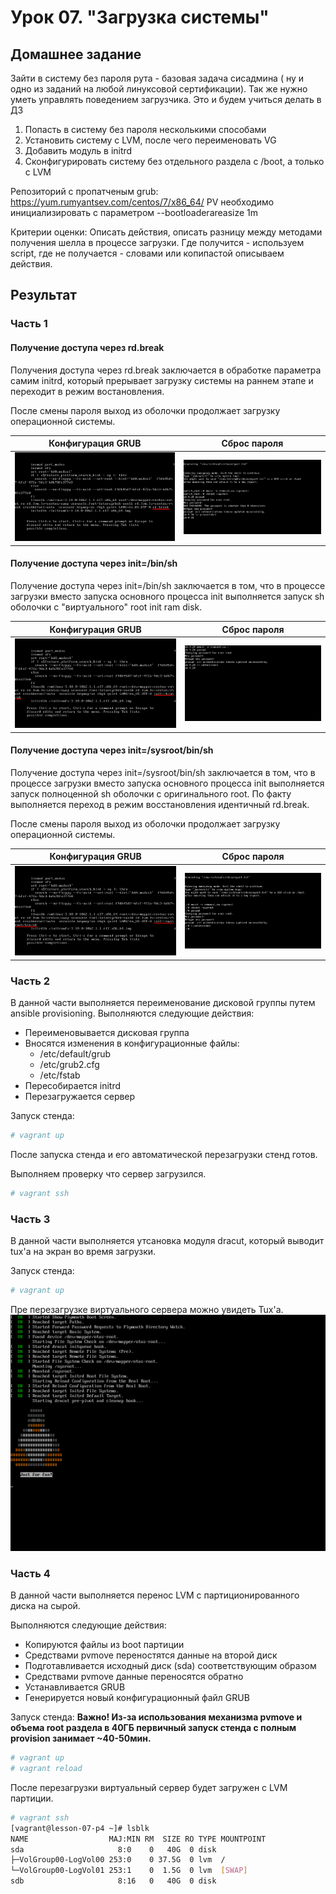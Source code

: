 # Урок 07. "Загрузка системы"
## Домашнее задание
Зайти в систему без пароля рута - базовая задача сисадмина ( ну и одно из заданий на любой линуксовой сертификации). Так же нужно уметь управлять поведением загрузчика. Это и будем учиться делать в ДЗ
1. Попасть в систему без пароля несколькими способами
2. Установить систему с LVM, после чего переименовать VG
3. Добавить модуль в initrd
4. Сконфигурировать систему без отдельного раздела с /boot, а только с LVM

Репозиторий с пропатченым grub: https://yum.rumyantsev.com/centos/7/x86_64/
PV необходимо инициализировать с параметром --bootloaderareasize 1m

Критерии оценки:
Описать действия, описать разницу между методами получения шелла в процессе загрузки. Где получится - используем script, где не получается - словами или копипастой описываем действия.

## Результат

### Часть 1 ###

#### Получение доступа через rd.break ####
Получения доступа через rd.break заключается в обработке параметра самим initrd, который прерывает загрузку системы на раннем этапе и переходит в режим востановления.

После смены пароля выход из оболочки продолжает загрузку операционной системы.

| Конфигурация GRUB | Сброс пароля    |
| ------ | ------ |
| ![Конфигурация GRUB](img/reset-root-pass-rdbreak-1.png) | ![Сброс пароля](img/reset-root-pass-rdbreak-2.png) |

#### Получение доступа через init=/bin/sh ####
Получение доступа через init=/bin/sh заключается в том, что в процессе загрузки вместо запуска основного процесса init выполняется запуск sh оболочки c "виртуального" root init ram disk.

| Конфигурация GRUB | Сброс пароля    |
| ------ | ------ |
| ![Конфигурация GRUB](img/reset-root-pass-initsh-1.png) | ![Сброс пароля](img/reset-root-pass-initsh-2.png) |

#### Получение доступа через init=/sysroot/bin/sh ####
Получение доступа через init=/sysroot/bin/sh заключается в том, что в процессе загрузки вместо запуска основного процесса init выполняется запуск полноценной sh оболочки c оригинального root. По факту выполняется переход в режим восстановления идентичный rd.break.

После смены пароля выход из оболочки продолжает загрузку операционной системы.

| Конфигурация GRUB | Сброс пароля    |
| ------ | ------ |
| ![Конфигурация GRUB](img/reset-root-pass-initsysrootsh-1.png) | ![Сброс пароля](img/reset-root-pass-initsysrootsh-2.png) |


### Часть 2 ###

В данной части выполняется переименование дисковой группы путем ansible provisioning.
Выполняются следующие действия:
- Переименовывается дисковая группа
- Вносятся изменения в конфигурационные файлы:
  - /etc/default/grub
  - /etc/grub2.cfg
  - /etc/fstab
- Пересобирается initrd
- Перезагружается сервер

Запуск стенда:
```bash
# vagrant up
```

После запуска стенда и его автоматической перезагрузки стенд готов.

Выполняем проверку что сервер загрузился.
```bash
# vagrant ssh
```

### Часть 3 ###
В данной части выполняется утсановка модуля dracut, который выводит tux'а на экран во время загрузки.

Запуск стенда:
```bash
# vagrant up
```
Пре перезагрузке виртуального сервера можно увидеть Tux'а.
![Tux on linux boot](img/tux-on-boot.png)

### Часть 4 ###
В данной части выполняется перенос LVM с партиционированного диска на сырой.

Выполняются следующие действия:
- Копируются файлы из boot партиции
- Средствами pvmove переностятся данные на второй диск
- Подготавливается исходный диск (sda) соответствующим образом
- Средствами pvmove данные переносятся обратно
- Устанавливается GRUB
- Генерируется новый конфигурационный файл GRUB

Запуск стенда:
**Важно! Из-за использования механизма pvmove и объема root раздела в 40ГБ первичный запуск стенда с полным provision занимает ~40-50мин.**
```bash
# vagrant up
# vagrant reload
```

После перезагрузки виртуальный сервер будет загружен с LVM партиции.
```bash
# vagrant ssh
[vagrant@lesson-07-p4 ~]# lsblk
NAME                  MAJ:MIN RM  SIZE RO TYPE MOUNTPOINT
sda                     8:0    0   40G  0 disk
├─VolGroup00-LogVol00 253:0    0 37.5G  0 lvm  /
└─VolGroup00-LogVol01 253:1    0  1.5G  0 lvm  [SWAP]
sdb                     8:16   0   40G  0 disk
```
